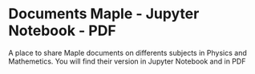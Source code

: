 # Documents Maple - Jupyter Notebook - PDF
A place to share Maple documents on differents subjects in Physics and Mathemetics. You will find their version in Jupyter Notebook and in PDF
